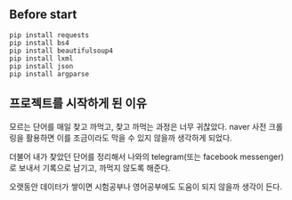 ## Before start

    pip install requests
    pip install bs4
    pip install beautifulsoup4
    pip install lxml
    pip install json
    pip install argparse

## 프로젝트를 시작하게 된 이유

 모르는 단어를 매일 찾고 까먹고, 찾고 까먹는 과정은 너무 귀찮았다. naver 사전 크롤링을 활용하면 이를 조금이라도 막을 수 있지 않을까 생각하게 되었다. 

 더불어 내가 찾았던 단어를 정리해서 나와의 telegram(또는 facebook messenger)로 보내서 기록으로 남기고, 까먹지 않도록 해준다.

 오랫동안 데이터가 쌓이면 시험공부나 영어공부에도 도움이 되지 않을까 생각이 든다. 